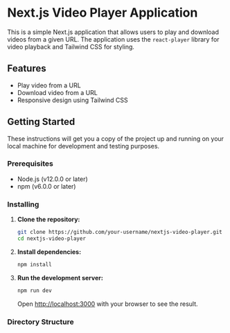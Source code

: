 # Next.js Video Player Application

This is a simple Next.js application that allows users to play and download videos from a given URL. The application uses the `react-player` library for video playback and Tailwind CSS for styling.

## Features

- Play video from a URL
- Download video from a URL
- Responsive design using Tailwind CSS

## Getting Started

These instructions will get you a copy of the project up and running on your local machine for development and testing purposes.

### Prerequisites

- Node.js (v12.0.0 or later)
- npm (v6.0.0 or later)

### Installing

1. **Clone the repository:**

   ```bash
   git clone https://github.com/your-username/nextjs-video-player.git
   cd nextjs-video-player
   ```

2. **Install dependencies:**

   ```bash
   npm install
   ```

3. **Run the development server:**

   ```bash
   npm run dev
   ```

   Open [http://localhost:3000](http://localhost:3000) with your browser to see the result.

### Directory Structure
